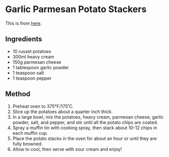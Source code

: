 
# Garlic Parmesan Potato Stackers # 

This is from [here](https://www.buzzfeed.com/merleoneal/these-garlic-parmesan-potato-stackers-are-going-to-change-yo).

## Ingredients ## 

- 10 russet potatoes
- 300ml heavy cream
- 150g parmesan cheese
- 1 tablespoon garlic powder
- 1 teaspoon salt
- 1 teaspoon pepper

## Method ## 

1. Preheat oven to 375°F/175˚C.
2. Slice up the potatoes about a quarter inch thick.
3. In a large bowl, mix the potatoes, heavy cream, parmesan cheese, garlic powder, salt, and pepper, and stir until all the potato chips are coated.
4. Spray a muffin tin with cooking spray, then stack about 10-12 chips in each muffin cup.
5. Place the potato stacks in the oven for about an hour or until they are fully browned.
6. Allow to cool, then serve with sour cream and enjoy!
